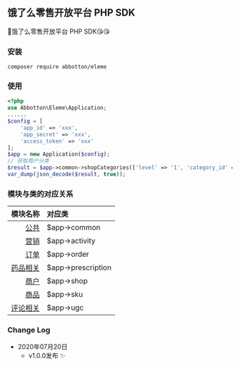 ## 饿了么零售开放平台 PHP SDK
:clap:饿了么零售开放平台 PHP SDK:kissing_heart::kissing_heart:

### 安装
```shell script
composer require abbotton/eleme
```

### 使用
```php
<?php
use Abbotton\Eleme\Application;
......
$config = [
    'app_id' => 'xxx',
    'app_secret' => 'xxx',
    'access_token' => 'xxx'
];
$app = new Application($config);
// 获取商户分类
$result = $app->common->shopCategories(['level' => '1', 'category_id' => '166']);
var_dump(json_decode($result, true));
```

### 模块与类的对应关系
| 模块名称 | 对应类 |
| ----: | :---- |
| [公共](https://open-be.ele.me/dev/api/apidoc#/%E5%85%AC%E5%85%B1) | $app->common |
| [营销](https://open-be.ele.me/dev/api/apidoc#/%E8%90%A5%E9%94%80) | $app->activity |
| [订单](https://open-be.ele.me/dev/api/apidoc#/%E8%AE%A2%E5%8D%95) | $app->order |
| [药品相关](https://open-be.ele.me/dev/api/apidoc#/detail/drug.prescription.files) | $app->prescription |
| [商户](https://open-be.ele.me/dev/api/apidoc#/%E5%95%86%E6%88%B7) | $app->shop |
| [商品](https://open-be.ele.me/dev/api/apidoc#/%E5%95%86%E5%93%81) | $app->sku |
| [评论相关](https://open-be.ele.me/dev/api/apidoc#/detail/ugc.reply) | $app->ugc |

### Change Log
* 2020年07月20日
    - v1.0.0发布 :sparkles:
